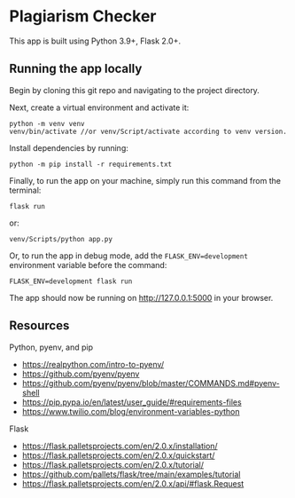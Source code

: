 # Plagiarism Checker

This app is built using Python 3.9+, Flask 2.0+.

## Running the app locally

Begin by cloning this git repo and navigating to the project directory.

Next, create a virtual environment and activate it:

```
python -m venv venv
venv/bin/activate //or venv/Script/activate according to venv version.
```

Install dependencies by running:

```
python -m pip install -r requirements.txt
```

Finally, to run the app on your machine, simply run this command from the terminal:

```
flask run
```
or:
```
venv/Scripts/python app.py
```


Or, to run the app in debug mode, add the `FLASK_ENV=development` environment variable before the command:

```
FLASK_ENV=development flask run
```

The app should now be running on http://127.0.0.1:5000 in your browser.

## Resources

Python, pyenv, and pip
- https://realpython.com/intro-to-pyenv/
- https://github.com/pyenv/pyenv
- https://github.com/pyenv/pyenv/blob/master/COMMANDS.md#pyenv-shell
- https://pip.pypa.io/en/latest/user_guide/#requirements-files
- https://www.twilio.com/blog/environment-variables-python

Flask
- https://flask.palletsprojects.com/en/2.0.x/installation/
- https://flask.palletsprojects.com/en/2.0.x/quickstart/
- https://flask.palletsprojects.com/en/2.0.x/tutorial/
- https://github.com/pallets/flask/tree/main/examples/tutorial
- https://flask.palletsprojects.com/en/2.0.x/api/#flask.Request
